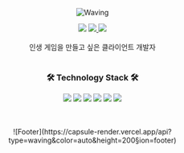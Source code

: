 
<div align="center">
    
![Waving](https://capsule-render.vercel.app/api?type=Waving&height=200%&text=Jeongopo&fontAlign=50&fontAlignY=40&color=gradient)
<div align="center">  
      <a href="https://velog.io/@jeongopo"><img src="https://img.shields.io/badge/Velog-brightgreen?style=flat-square&logo=Velog&logoColor=white&link=https://velog.io/@jeongopo/"></a>
      <a href="https://www.notion.so/UE5-6daabc26f26e4dde855d6cf5800d598f"><img src="https://img.shields.io/badge/Notion-000000?style=flat-square&logo=Notion&logoColor=white&link=https://www.notion.so/UE5-6daabc26f26e4dde855d6cf5800d598f"></a><a href="https://solved.ac/jeongopo">
      <img src="http://mazassumnida.wtf/api/mini/generate_badge?boj=jeongopo"/></a> <br><br>
    인생 게임을 만들고 싶은 클라이언트 개발자<br><br>
</div>
                                  
<div>       
    <h3> 🛠 Technology Stack 🛠 </h3>
    <p>
      <img src="https://img.shields.io/badge/C++-blue?style=flat-square&logo=C%2B%2B&logoColor=white">
      <img src="https://img.shields.io/badge/C-informational?style=flat-square&logo=C&logoColor=white">
      <img src="https://img.shields.io/badge/C-green?style=flat-square&logo=C Sharp&logoColor=white">
      <img src="https://img.shields.io/badge/JavaScript-yellow?style=flat-square&logo=JavaScript&logoColor=white">
       <img src="https://img.shields.io/badge/Unreal Engine-000000?style=flat-square&logo=Unreal Engine&logoColor=white">
       <img src="https://img.shields.io/badge/Unity-000000?style=flat-square&logo=Unity&logoColor=white">
    </p>
</div>
<br><br>
![Footer](https://capsule-render.vercel.app/api?type=waving&color=auto&height=200&section=footer)
    </div>
